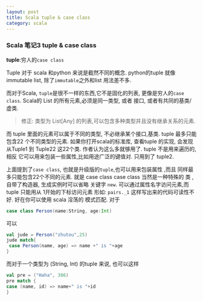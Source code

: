 ```yaml
---
layout: post
title: Scala tuple & case class
category: scala
--- 
```

### Scala 笔记3 tuple & case class

**tuple**:穷人的`case class`

Tuple 对于 scala 和python 来说是截然不同的概念.
python的tuple 就像 immutable list, 除了`immutable`之外和list 用法差不多.

而对于Scala, `tuple`是很不一样的东西,它不是固化的列表, 更像是穷人的`case class`.
Scala的 List 的所有元素,必须是同一类型, 或者 接口, 或者有共同的基类/虚类.

> 修正: 类型为 List[Any] 的列表,可以包含多种类型并且没有继承关系的元素. 

而 tuple 里面的元素可以属于不同的类型, 不必继承某个接口,基类. 
tuple  最多只能包含22 个不同类型的元素. 如果你打开scala的标准库, 查看tuple 的实现, 会发现 从Tuple1 到 Tuple22 这22个类. 作者认为这么多就够用了.
tuple 不是用来遍历的, 相反 它可以用来包装一些属性,比如用途广泛的键值对. 只用到了 tuple2.

上面提到了`case class`, 也就是升级版的`tuple`,也可以用来包装属性 ,而且 同样最多只能包含22个不同的元素. 就是 case class 
case class 当然是一种特殊的 类 ,自带了构造器, 生成实例时可以省略 关键字 `new`. 可以通过属性名字访问元素,而tuple 只能用从 1开始的下标访问元素 形如: `pairs._1` 这样写出来的代码可读性不好.
好在你可以使用 scala 淫荡的 模式匹配.
对于 

```scala
case class Person(name:String, age:Int)
```

可以

```scala
val jude = Person("zhutou",25)
jude match{
 case Person(name, age) => name +" is "+age
}
```

而对于一个类型为 (String, Int) 的tuple 来说, 也可以这样

```scala
val pre = ("Haha", 386)
pre match {
case (name, id) => name+" is "+id
}
```


